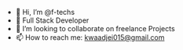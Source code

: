 - 👋 Hi, I’m @f-techs
- 👀 Full Stack Developer
- 💞️ I’m looking to collaborate on freelance Projects
- 📫 How to reach me: kwaadjei015@gmail.com

<!---
f-techs/f-techs is a ✨ special ✨ repository because its `README.md` (this file) appears on your GitHub profile.
You can click the Preview link to take a look at your changes.
--->
